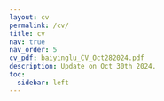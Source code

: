 ```yaml
---
layout: cv
permalink: /cv/
title: cv
nav: true
nav_order: 5
cv_pdf: baiyinglu_CV_Oct282024.pdf
description: Update on Oct 30th 2024.
toc:
  sidebar: left
---
```

